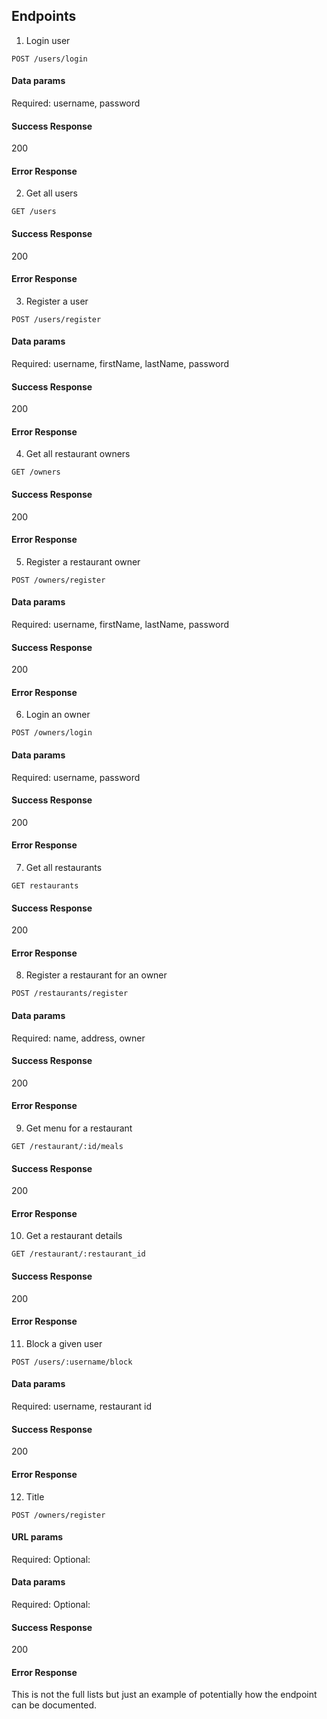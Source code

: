 ## Endpoints

1. Login user

`POST /users/login`

#### Data params

Required: username, password

#### Success Response

200

#### Error Response

2. Get all users

`GET /users`

#### Success Response

200

#### Error Response

3. Register a user

`POST /users/register`

#### Data params

Required: username, firstName, lastName, password

#### Success Response

200

#### Error Response

4. Get all restaurant owners

`GET /owners`

#### Success Response

200

#### Error Response

5. Register a restaurant owner

`POST /owners/register`

#### Data params

Required: username, firstName, lastName, password

#### Success Response

200

#### Error Response

6. Login an owner

`POST /owners/login`

#### Data params

Required: username, password

#### Success Response

200

#### Error Response

7. Get all restaurants

`GET restaurants`

#### Success Response

200

#### Error Response

8. Register a restaurant for an owner

`POST /restaurants/register`

#### Data params

Required: name, address, owner

#### Success Response

200

#### Error Response

9. Get menu for a restaurant

`GET /restaurant/:id/meals`

#### Success Response

200

#### Error Response

10. Get a restaurant details

`GET /restaurant/:restaurant_id`

#### Success Response

200

#### Error Response

11. Block a given user

`POST /users/:username/block`

#### Data params

Required: username, restaurant id

#### Success Response

200

#### Error Response

12. Title

`POST /owners/register`

#### URL params

Required:
Optional:

#### Data params

Required:
Optional:

#### Success Response

200

#### Error Response

This is not the full lists but just an example of potentially how the endpoint can be documented.
